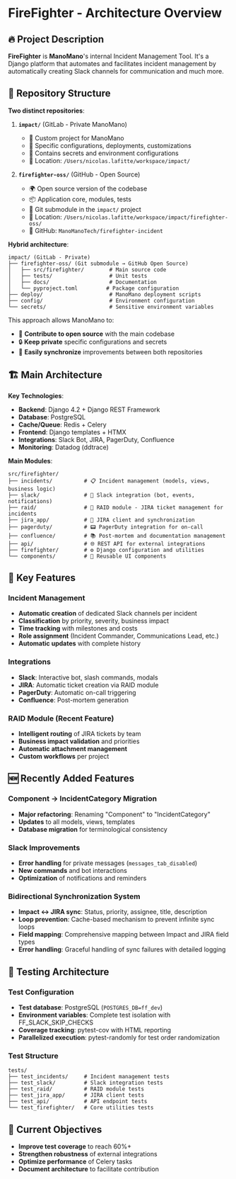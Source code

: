 # FireFighter - Architecture Overview

## 🔥 Project Description

**FireFighter** is **ManoMano**'s internal Incident Management Tool. It's a Django platform that automates and facilitates incident management by automatically creating Slack channels for communication and much more.

## 🏢 Repository Structure

**Two distinct repositories**:

1. **`impact/`** (GitLab - Private ManoMano)
   - 📂 Custom project for ManoMano
   - 🔧 Specific configurations, deployments, customizations
   - 🔐 Contains secrets and environment configurations
   - 📍 Location: `/Users/nicolas.lafitte/workspace/impact/`

2. **`firefighter-oss/`** (GitHub - Open Source)
   - 🌍 Open source version of the codebase
   - 📦 Application core, modules, tests
   - 🔗 Git submodule in the `impact/` project
   - 📍 Location: `/Users/nicolas.lafitte/workspace/impact/firefighter-oss/`
   - 🔗 GitHub: `ManoManoTech/firefighter-incident`

**Hybrid architecture**:

```text
impact/ (GitLab - Private)
├── firefighter-oss/ (Git submodule → GitHub Open Source)
│   ├── src/firefighter/        # Main source code
│   ├── tests/                  # Unit tests
│   ├── docs/                   # Documentation
│   └── pyproject.toml         # Package configuration
├── deploy/                     # ManoMano deployment scripts
├── config/                     # Environment configuration
└── secrets/                    # Sensitive environment variables
```

This approach allows ManoMano to:

- 🎁 **Contribute to open source** with the main codebase
- 🔒 **Keep private** specific configurations and secrets
- 🔄 **Easily synchronize** improvements between both repositories

## 🏗️ Main Architecture

**Key Technologies**:

- **Backend**: Django 4.2 + Django REST Framework
- **Database**: PostgreSQL
- **Cache/Queue**: Redis + Celery
- **Frontend**: Django templates + HTMX
- **Integrations**: Slack Bot, JIRA, PagerDuty, Confluence
- **Monitoring**: Datadog (ddtrace)

**Main Modules**:

```text
src/firefighter/
├── incidents/          # 📋 Incident management (models, views, business logic)
├── slack/              # 💬 Slack integration (bot, events, notifications)
├── raid/               # 🎫 RAID module - JIRA ticket management for incidents
├── jira_app/           # 🔗 JIRA client and synchronization
├── pagerduty/          # 📟 PagerDuty integration for on-call
├── confluence/         # 📚 Post-mortem and documentation management
├── api/                # 🌐 REST API for external integrations
├── firefighter/        # ⚙️ Django configuration and utilities
└── components/         # 🧩 Reusable UI components
```

## 🚀 Key Features

### Incident Management

- **Automatic creation** of dedicated Slack channels per incident
- **Classification** by priority, severity, business impact
- **Time tracking** with milestones and costs
- **Role assignment** (Incident Commander, Communications Lead, etc.)
- **Automatic updates** with complete history

### Integrations

- **Slack**: Interactive bot, slash commands, modals
- **JIRA**: Automatic ticket creation via RAID module
- **PagerDuty**: Automatic on-call triggering
- **Confluence**: Post-mortem generation

### RAID Module (Recent Feature)

- **Intelligent routing** of JIRA tickets by team
- **Business impact validation** and priorities
- **Automatic attachment management**
- **Custom workflows** per project

## 🆕 Recently Added Features

### Component → IncidentCategory Migration

- **Major refactoring**: Renaming "Component" to "IncidentCategory"
- **Updates** to all models, views, templates
- **Database migration** for terminological consistency

### Slack Improvements

- **Error handling** for private messages (`messages_tab_disabled`)
- **New commands** and bot interactions
- **Optimization** of notifications and reminders

### Bidirectional Synchronization System

- **Impact ↔ JIRA sync**: Status, priority, assignee, title, description
- **Loop prevention**: Cache-based mechanism to prevent infinite sync loops
- **Field mapping**: Comprehensive mapping between Impact and JIRA field types
- **Error handling**: Graceful handling of sync failures with detailed logging

## 🧪 Testing Architecture

### Test Configuration

- **Test database**: PostgreSQL (`POSTGRES_DB=ff_dev`)
- **Environment variables**: Complete test isolation with FF_SLACK_SKIP_CHECKS
- **Coverage tracking**: pytest-cov with HTML reporting
- **Parallelized execution**: pytest-randomly for test order randomization

### Test Structure

```text
tests/
├── test_incidents/     # Incident management tests
├── test_slack/         # Slack integration tests
├── test_raid/          # RAID module tests
├── test_jira_app/      # JIRA client tests
├── test_api/           # API endpoint tests
└── test_firefighter/   # Core utilities tests
```

## 🎯 Current Objectives

- **Improve test coverage** to reach 60%+
- **Strengthen robustness** of external integrations
- **Optimize performance** of Celery tasks
- **Document architecture** to facilitate contribution
